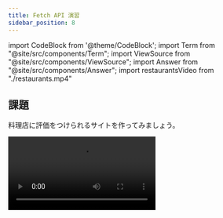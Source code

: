 ```yaml
---
title: Fetch API 演習
sidebar_position: 8
---
```


import CodeBlock from '@theme/CodeBlock';
import Term from "@site/src/components/Term";
import ViewSource from "@site/src/components/ViewSource";
import Answer from "@site/src/components/Answer";
import restaurantsVideo from "./restaurants.mp4"

## 課題

料理店に評価をつけられるサイトを作ってみましょう。

<video src={restaurantsVideo} controls />

### ヒント

- 選択式のメニューを作るには `select` タグを用いましょう。

  ```html title="index.html"
  <select id="rating-select">
    <option value="5">☆5</option>
    <option value="4">☆4</option>
    <option value="3">☆3</option>
    <option value="2">☆2</option>
    <option value="1">☆1</option>
  </select>
  ```

- `option` の `value` に入れられている数字は文字列のため、平均評価の算出をする前に数値に変換しておくと良いでしょう。以下では `Number` オブジェクトを用いる例を示します。

  ```javascript title="sample.js"
  const one = "1";
  const two = "2";

  console.log(one + two); // 12
  console.log(Number(one) + Number(two)); // 3
  ```

- 今回は、登録されているレストランの最新の情報を取得するため一定時間ごとに画面を描画し直すことが必要ですが、そのようにすると店名を選択する`select` 要素が操作できなくなってしまうことに注意が必要です。以下では、現在操作されている（フォーカスが当たっている）要素を取得する `document.activeElement` を用いて、料理店の評価の送信に必要な `select` 要素が操作されている際には再描画を行わないようにしています。

  ```javascript title="script.js"
  if (
    document.activeElement !== nameSelect &&
    document.activeElement !== ratingSelect
  ) {
    // 再描画
  }
  ```

### 解答例

<Answer>

```javascript title="server.js"
app.get("/restaurants", (request, response) => {
  response.json(restaurants);
});

app.post("/register", (request, response) => {
  restaurants.push({
    name: request.body.name,
    totalRating: 0,
    numRatings: 0,
    averageRating: 0,
  });
  response.end();
});

app.post("/rate", (request, response) => {
  const index = request.body.index;
  restaurants[index].totalRating += Number(request.body.rating); // 文字列を数値に変換
  restaurants[index].numRatings += 1;

  if (restaurants[index].numRatings !== 0) {
    // 評価者が0人でないときは、平均点を計算
    restaurants[index].averageRating =
      restaurants[index].totalRating / restaurants[index].numRatings;
  } else {
    // 評価者が0人のときは、平均点は0（ゼロ除算を防ぐため）
    restaurants[index].averageRating = 0;
  }
  response.end();
});
```

```javascript title="static/script.js"
setInterval(async () => {
  // nameSelect にも ratingSelect にもフォーカスが当たっていない際にのみ、要素を再生成する
  if (
    document.activeElement !== nameSelect &&
    document.activeElement !== ratingSelect
  ) {
    const response = await fetch("/restaurants");
    const restaurants = await response.json();
    restaurantList.innerHTML = "";
    nameSelect.innerHTML = "";

    for (let i = 0; i < restaurants.length; i += 1) {
      // 料理店の一覧を生成する部分
      const li = document.createElement("li");
      const name = document.createElement("h3");
      const averageRating = document.createElement("p");
      name.textContent = restaurants[i].name;
      averageRating.textContent = `平均評価: ${restaurants[i].averageRating}`;
      li.appendChild(name);
      li.appendChild(averageRating);
      restaurantList.appendChild(li);

      // 評価する料理店の選択肢を生成する部分
      const option = document.createElement("option");
      option.value = i;
      option.textContent = restaurants[i].name;
      nameSelect.appendChild(option);
    }
  }
}, 1000);
```

コードの全体は以下を参照してください。
<ViewSource url={import.meta.url} path="_samples/restaurants" />

</Answer>
